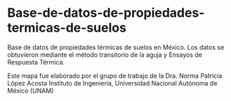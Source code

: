 # Base-de-datos-de-propiedades-termicas-de-suelos
Base de datos de propiedades térmicas de suelos en México. Los datos se obtuvieron mediante el método transitorio de la aguja y Ensayos de Respuesta Térmica. 

Este mapa fue elaborado por el grupo de trabajo de la Dra. Norma Patricia López Acosta
Instituto de Ingeniería, Universidad Nacional Autónoma de México (UNAM)
